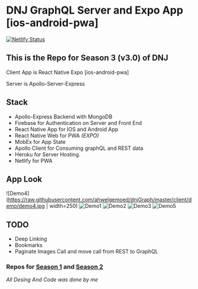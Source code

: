 # DNJ GraphQL Server and Expo App [ios-android-pwa]

[![Netlify Status](https://api.netlify.com/api/v1/badges/0c7e2a6a-6c68-4f39-9438-d69a10eeec9a/deploy-status)](https://app.netlify.com/sites/practical-payne-7ee307/deploys)

## This is the Repo for Season 3 (v3.0) of DNJ

Client App is React Native Expo [ios-android-pwa]

Server is Apollo-Server-Express

## Stack

- Apollo-Express Backend with MongoDB
- Firebase for Authentication on Server and Front End
- React Native App for IOS and Android App
- React Native Web for PWA _(EXPO)_
- MobEx for App State
- Apollo Client for Consuming graphQL and REST data
- Heroku for Server Hosting.
- Netlify for PWA

## App Look

![Demo4](https://raw.githubusercontent.com/ahwelgemoed/dnjGraph/master/client/demo/demo4.jpg | width=250)
![Demo1](https://raw.githubusercontent.com/ahwelgemoed/dnjGraph/master/client/demo/demo1.jpg)
![Demo2](https://raw.githubusercontent.com/ahwelgemoed/dnjGraph/master/client/demo/demo2.jpg)
![Demo3](https://raw.githubusercontent.com/ahwelgemoed/dnjGraph/master/client/demo/demo3.jpg)
![Demo5](https://raw.githubusercontent.com/ahwelgemoed/dnjGraph/master/client/demo/skryf.gif)

## TODO

- Deep Linking
- Bookmarks
- Paginate Images Call and move call from REST to GraphQL

### Repos for [Season 1](https://github.com/ahwelgemoed/dnj) and [Season 2](https://github.com/ahwelgemoed/dnjRN)

_All Desing And Code was done by me_
